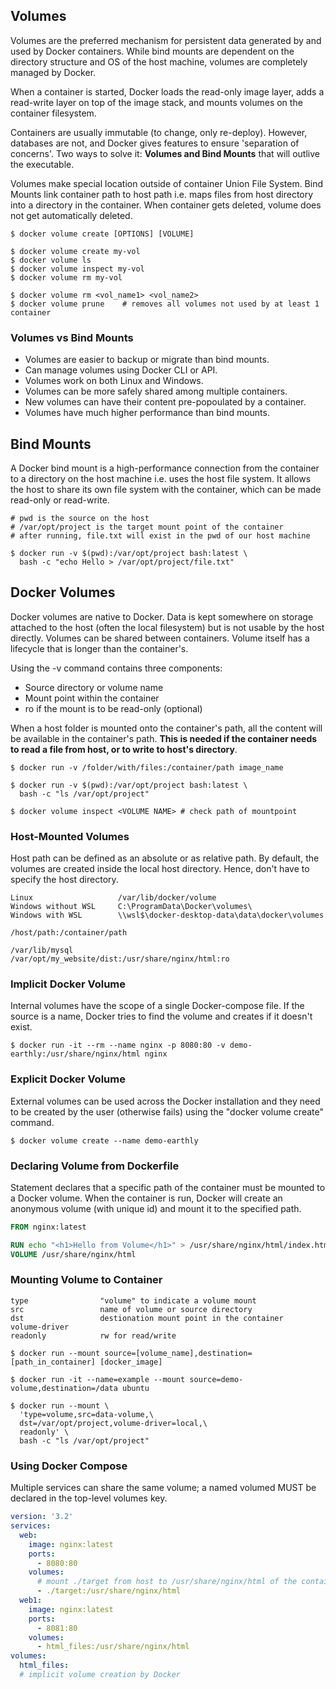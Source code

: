 ## Volumes

Volumes are the preferred mechanism for persistent data generated by and used by Docker containers. While bind mounts are dependent on the directory structure and OS of the host machine, volumes are completely managed by Docker.

When a container is started, Docker loads the read-only image layer, adds a read-write layer on top of the image stack, and mounts volumes on the container filesystem.

Containers are usually immutable (to change, only re-deploy). However, databases are not, and Docker gives features to ensure 'separation of concerns'. Two ways to solve it: **Volumes and Bind Mounts** that will outlive the executable.

Volumes make special location outside of container Union File System. Bind Mounts link container path to host path i.e. maps files from host directory into a directory in the container. When container gets deleted, volume does not get automatically deleted.

```console
$ docker volume create [OPTIONS] [VOLUME]

$ docker volume create my-vol
$ docker volume ls
$ docker volume inspect my-vol
$ docker volume rm my-vol

$ docker volume rm <vol_name1> <vol_name2>
$ docker volume prune    # removes all volumes not used by at least 1 container
```

### Volumes vs Bind Mounts

- Volumes are easier to backup or migrate than bind mounts.
- Can manage volumes using Docker CLI or API.
- Volumes work on both Linux and Windows.
- Volumes can be more safely shared among multiple containers.
- New volumes can have their content pre-popoulated by a container.
- Volumes have much higher performance than bind mounts.

## Bind Mounts

A Docker bind mount is a high-performance connection from the container to a directory on the host machine i.e. uses the host file system. It allows the host to share its own file system with the container, which can be made read-only or read-write.

```console
# pwd is the source on the host
# /var/opt/project is the target mount point of the container
# after running, file.txt will exist in the pwd of our host machine

$ docker run -v $(pwd):/var/opt/project bash:latest \
  bash -c "echo Hello > /var/opt/project/file.txt"
```

## Docker Volumes

Docker volumes are native to Docker. Data is kept somewhere on storage attached to the host (often the local filesystem) but is not usable by the host directly. Volumes can be shared between containers. Volume itself has a lifecycle that is longer than the container's.

Using the -v command contains three components:

- Source directory or volume name
- Mount point within the container
- ro if the mount is to be read-only (optional)

When a host folder is mounted onto the container's path, all the content will be available in the container's path. **This is needed if the container needs to read a file from host, or to write to host's directory**.

```console
$ docker run -v /folder/with/files:/container/path image_name

$ docker run -v $(pwd):/var/opt/project bash:latest \
  bash -c "ls /var/opt/project"

$ docker volume inspect <VOLUME NAME> # check path of mountpoint
```

### Host-Mounted Volumes

Host path can be defined as an absolute or as relative path. By default, the volumes are created inside the local host directory. Hence, don't have to specify the host directory.

```
Linux                   /var/lib/docker/volume
Windows without WSL     C:\ProgramData\Docker\volumes\
Windows with WSL        \\wsl$\docker-desktop-data\data\docker\volumes
```

```
/host/path:/container/path

/var/lib/mysql
/var/opt/my_website/dist:/usr/share/nginx/html:ro
```

### Implicit Docker Volume

Internal volumes have the scope of a single Docker-compose file. If the source is a name, Docker tries to find the volume and creates if it doesn't exist.

```console
$ docker run -it --rm --name nginx -p 8080:80 -v demo-earthly:/usr/share/nginx/html nginx
```

### Explicit Docker Volume

External volumes can be used across the Docker installation and they need to be created by the user (otherwise fails) using the "docker volume create" command.

```console
$ docker volume create --name demo-earthly
```

### Declaring Volume from Dockerfile

Statement declares that a specific path of the container must be mounted to a Docker volume. When the container is run, Docker will create an anonymous volume (with unique id) and mount it to the specified path.

```dockerfile
FROM nginx:latest

RUN echo "<h1>Hello from Volume</h1>" > /usr/share/nginx/html/index.html
VOLUME /usr/share/nginx/html
```

### Mounting Volume to Container

```
type                "volume" to indicate a volume mount
src                 name of volume or source directory
dst                 destionation mount point in the container
volume-driver
readonly            rw for read/write
```

```console
$ docker run --mount source=[volume_name],destination=[path_in_container] [docker_image]

$ docker run -it --name=example --mount source=demo-volume,destination=/data ubuntu

$ docker run --mount \
  'type=volume,src=data-volume,\
  dst=/var/opt/project,volume-driver=local,\
  readonly' \
  bash -c "ls /var/opt/project"
```

### Using Docker Compose

Multiple services can share the same volume; a named volumed MUST be declared in the top-level volumes key.

```yaml
version: '3.2'
services:
  web:
    image: nginx:latest
    ports:
      - 8080:80
    volumes:
      # mount ./target from host to /usr/share/nginx/html of the container (mount point)
      - ./target:/usr/share/nginx/html
  web1:
    image: nginx:latest
    ports:
      - 8081:80
    volumes:
      - html_files:/usr/share/nginx/html
volumes:
  html_files:
  # implicit volume creation by Docker
```
